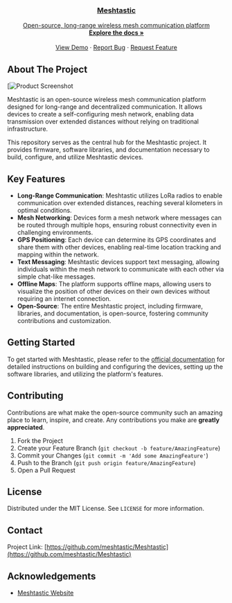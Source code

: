 
  <a href="https://meshtastic.org">
 

  <h3 align="center">Meshtastic</h3>

  <p align="center">
    Open-source, long-range wireless mesh communication platform
    <br />
    <a href="https://meshtastic.org"><strong>Explore the docs »</strong></a>
    <br />
    <br />
    <a href="https://github.com/meshtastic/Meshtastic">View Demo</a>
    ·
    <a href="https://github.com/meshtastic/Meshtastic/issues">Report Bug</a>
    ·
    <a href="https://github.com/meshtastic/Meshtastic/issues">Request Feature</a>
  </p>
</p>

<!-- ABOUT THE PROJECT -->
## About The Project

[![Product Screenshot]()

Meshtastic is an open-source wireless mesh communication platform designed for long-range and decentralized communication. It allows devices to create a self-configuring mesh network, enabling data transmission over extended distances without relying on traditional infrastructure.

This repository serves as the central hub for the Meshtastic project. It provides firmware, software libraries, and documentation necessary to build, configure, and utilize Meshtastic devices.

<!-- FEATURES -->
## Key Features

- **Long-Range Communication**: Meshtastic utilizes LoRa radios to enable communication over extended distances, reaching several kilometers in optimal conditions.
- **Mesh Networking**: Devices form a mesh network where messages can be routed through multiple hops, ensuring robust connectivity even in challenging environments.
- **GPS Positioning**: Each device can determine its GPS coordinates and share them with other devices, enabling real-time location tracking and mapping within the network.
- **Text Messaging**: Meshtastic devices support text messaging, allowing individuals within the mesh network to communicate with each other via simple chat-like messages.
- **Offline Maps**: The platform supports offline maps, allowing users to visualize the position of other devices on their own devices without requiring an internet connection.
- **Open-Source**: The entire Meshtastic project, including firmware, libraries, and documentation, is open-source, fostering community contributions and customization.

<!-- GETTING STARTED -->
## Getting Started

To get started with Meshtastic, please refer to the [official documentation](https://meshtastic.org/docs/introduction) for detailed instructions on building and configuring the devices, setting up the software libraries, and utilizing the platform's features.

<!-- CONTRIBUTING -->
## Contributing

Contributions are what make the open-source community such an amazing place to learn, inspire, and create. Any contributions you make are **greatly appreciated**.

1. Fork the Project
2. Create your Feature Branch (`git checkout -b feature/AmazingFeature`)
3. Commit your Changes (`git commit -m 'Add some AmazingFeature'`)
4. Push to the Branch (`git push origin feature/AmazingFeature`)
5. Open a Pull Request

<!-- LICENSE -->
## License

Distributed under the MIT License. See `LICENSE` for more information.

<!-- CONTACT -->
## Contact

Project Link: [https://github.com/meshtastic/Meshtastic](https://github.com/meshtastic/Meshtastic)

<!-- ACKNOWLEDGEMENTS -->
## Acknowledgements

- [Meshtastic Website](https://meshtastic.org/)
